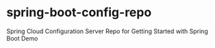 # spring-boot-config-repo

Spring Cloud Configuration Server Repo for Getting Started with Spring Boot Demo
